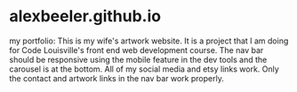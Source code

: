 # alexbeeler.github.io
my portfolio:
This is my wife's artwork website. It is a project that I am doing for Code Louisville's front end web development course. 
The nav bar should be responsive using the mobile feature in the dev tools and the carousel is at the bottom. All of my social media and etsy links work. Only the contact and artwork links in the nav bar work properly. 
